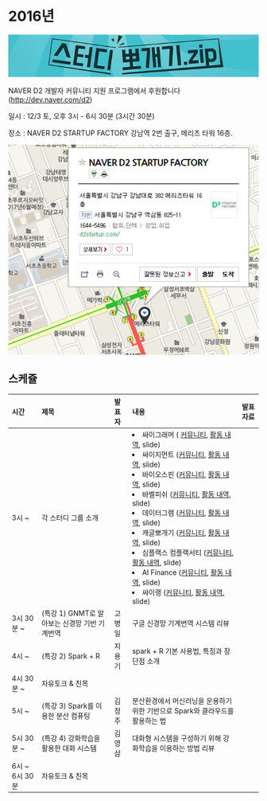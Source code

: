 # 2016년

![](img/title.jpg)

 NAVER D2 개발자 커뮤니티 지원 프로그램에서 후원합니다(http://dev.naver.com/d2)
 
 일시 : 12/3 토, 오후 3시 - 6시 30분 (3시간 30분)
 
 장소 : NAVER D2 STARTUP FACTORY
       강남역 2번 출구, 메리츠 타워 16층.


![](img/d2.png)

## 스케쥴

|    시간        |      제목                                | 발표자  |  내용   |   발표자료                                         |
|:---	        |:---	                                  |:---	    |:---	 |:---	                                               |
|3시 ~         | 각 스터디 그룹 소개                        |   | <ui>  <li>싸이그래머 ( [커뮤니티](https://www.facebook.com/groups/psygrammer/), [활동 내역](http://psygrammer.github.io/), slide)</li> <li>싸이지먼트 ([커뮤니티](https://www.facebook.com/groups/psygement/), [활동 내역](http://psygement.github.io/), slide)</li> <li>바이오스핀 ([커뮤니티](https://www.facebook.com/groups/biospin/), [활동 내역](http://biospin.github.io), slide)</li> <li>바벨피쉬 ([커뮤니티](https://www.facebook.com/groups/babelPish/), [활동 내역](http://babelpish.github.io), slide)</li> <li>데이터그램 ([커뮤니티](https://www.facebook.com/groups/datergram/), [활동 내역](http://datergram.github.io/), slide)</li> <li>캐글뽀개기 ([커뮤니티](https://www.facebook.com/groups/kagglebreak/), [활동 내역](http://kagglebreak.github.io), slide)</li> <li>심플랙스 컴플랙서티 ([커뮤니티](https://www.facebook.com/groups/631032050388643/), [활동 내역](), slide)</li> <li>AI Finance ([커뮤니티](https://www.facebook.com/groups/1707727306150009/), [활동 내역](), slide)</li> <li>싸이랭 ([커뮤니티](https://www.facebook.com/groups/psylang/), [활동 내역](), slide)</li> </ui> |    |
|3시 30분 ~     | (특강 1) GNMT로 알아보는 신경망 기반 기계번역       | 고병일 | 구글 신경망 기계번역 시스템 리뷰 |    |
|4시 ~        | (특강 2) Spark + R        | 지용기 | spark + R 기본 사용법, 특징과 장단점 소개 |    |
|4시 30분 ~    | 자유토크 & 친목       |  | |    |
|5시 ~      | (특강 3) Spark를 이용한 분산 컴퓨팅       | 김정주 | 분산환경에서 머신러닝을 운용하기 위한 기반으로 Spark와 클라우드를 활용하는 법 |    |
|5시 30분 ~      | (특강 4) 강화학습을 활용한 대화 시스템        | 김영삼  | 대화형 시스템을 구성하기 위해 강화학습을 이용하는 방법 리뷰 |    |
|6시 ~ 6시 30분   | 자유토크 & 친목    | | |  |  |
